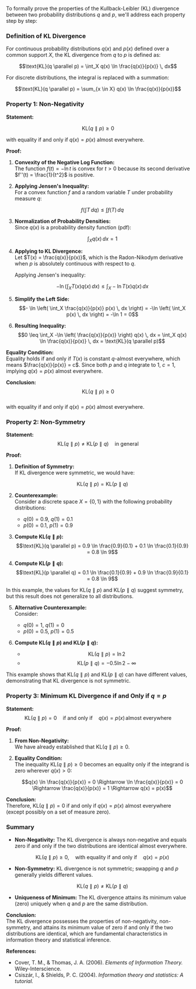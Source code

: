 To formally prove the properties of the Kullback-Leibler (KL) divergence between two probability distributions $q$ and $p$, we'll address each property step by step:

### Definition of KL Divergence
For continuous probability distributions $q(x)$ and $p(x)$ defined over a common support $X$, the KL divergence from $q$ to $p$ is defined as:

$$\text{KL}(q \parallel p) = \int_X q(x) \ln \frac{q(x)}{p(x)} \, dx$$

For discrete distributions, the integral is replaced with a summation:

$$\text{KL}(q \parallel p) = \sum_{x \in X} q(x) \ln \frac{q(x)}{p(x)}$$

### Property 1: Non-Negativity
**Statement:**

$$\text{KL}(q \parallel p) \geq 0$$

with equality if and only if $q(x) = p(x)$ almost everywhere.

**Proof:**

1. **Convexity of the Negative Log Function:**  
   The function $f(t) = -\ln t$ is convex for $t > 0$ because its second derivative $f''(t) = \frac{1}{t^2}$ is positive.

2. **Applying Jensen's Inequality:**  
   For a convex function $f$ and a random variable $T$ under probability measure $q$:

   $$f\left(\int T \, dq\right) \leq \int f(T) \, dq$$

3. **Normalization of Probability Densities:**  
   Since $q(x)$ is a probability density function (pdf):

   $$\int_X q(x) \, dx = 1$$

4. **Applying to KL Divergence:**  
   Let $T(x) = \frac{q(x)}{p(x)}$, which is the Radon-Nikodym derivative when $p$ is absolutely continuous with respect to $q$.

   Applying Jensen's inequality:

   $$- \ln \left( \int_X T(x) q(x) \, dx \right) \leq \int_X -\ln T(x) q(x) \, dx$$

5. **Simplify the Left Side:**  
   $$- \ln \left( \int_X \frac{q(x)}{p(x)} p(x) \, dx \right) = -\ln \left( \int_X p(x) \, dx \right) = -\ln 1 = 0$$

6. **Resulting Inequality:**  
   $$0 \leq \int_X -\ln \left( \frac{q(x)}{p(x)} \right) q(x) \, dx = \int_X q(x) \ln \frac{q(x)}{p(x)} \, dx = \text{KL}(q \parallel p)$$

**Equality Condition:**  
   Equality holds if and only if $T(x)$ is constant $q$-almost everywhere, which means $\frac{q(x)}{p(x)} = c$. Since both $p$ and $q$ integrate to 1, $c=1$, implying $q(x) = p(x)$ almost everywhere.

**Conclusion:**  
   $$\text{KL}(q \parallel p) \geq 0$$  
   with equality if and only if $q(x) = p(x)$ almost everywhere.

### Property 2: Non-Symmetry
**Statement:**  
   $$\text{KL}(q \parallel p) \neq \text{KL}(p \parallel q) \quad \text{in general}$$

**Proof:**

1. **Definition of Symmetry:**  
   If KL divergence were symmetric, we would have:

   $$\text{KL}(q \parallel p) = \text{KL}(p \parallel q)$$

2. **Counterexample:**  
   Consider a discrete space $X = \{0, 1\}$ with the following probability distributions:

   - $q(0) = 0.9$, $q(1) = 0.1$
   - $p(0) = 0.1$, $p(1) = 0.9$

3. **Compute $\text{KL}(q \parallel p)$:**  
   $$\text{KL}(q \parallel p) = 0.9 \ln \frac{0.9}{0.1} + 0.1 \ln \frac{0.1}{0.9} = 0.8 \ln 9$$

4. **Compute $\text{KL}(p \parallel q)$:**  
   $$\text{KL}(p \parallel q) = 0.1 \ln \frac{0.1}{0.9} + 0.9 \ln \frac{0.9}{0.1} = 0.8 \ln 9$$

In this example, the values for $\text{KL}(q \parallel p)$ and $\text{KL}(p \parallel q)$ suggest symmetry, but this result does not generalize to all distributions.

5. **Alternative Counterexample:**  
   Consider:

   - $q(0) = 1$, $q(1) = 0$
   - $p(0) = 0.5$, $p(1) = 0.5$

6. **Compute $\text{KL}(q \parallel p)$ and $\text{KL}(p \parallel q)$:**  
   - $$\text{KL}(q \parallel p) = \ln 2$$
   - $$\text{KL}(p \parallel q) = -0.5 \ln 2 - \infty$$

This example shows that $\text{KL}(q \parallel p)$ and $\text{KL}(p \parallel q)$ can have different values, demonstrating that KL divergence is not symmetric.

### Property 3: Minimum KL Divergence if and Only if $q = p$
**Statement:**  
   $$\text{KL}(q \parallel p) = 0 \quad \text{if and only if} \quad q(x) = p(x) \, \text{almost everywhere}$$

**Proof:**

1. **From Non-Negativity:**  
   We have already established that $\text{KL}(q \parallel p) \geq 0$.

2. **Equality Condition:**  
   The inequality $\text{KL}(q \parallel p) \geq 0$ becomes an equality only if the integrand is zero wherever $q(x) > 0$:

   $$q(x) \ln \frac{q(x)}{p(x)} = 0 \Rightarrow \ln \frac{q(x)}{p(x)} = 0 \Rightarrow \frac{q(x)}{p(x)} = 1 \Rightarrow q(x) = p(x)$$

**Conclusion:**  
   Therefore, $\text{KL}(q \parallel p) = 0$ if and only if $q(x) = p(x)$ almost everywhere (except possibly on a set of measure zero).

### Summary
- **Non-Negativity:** The KL divergence is always non-negative and equals zero if and only if the two distributions are identical almost everywhere.

  $$\text{KL}(q \parallel p) \geq 0, \quad \text{with equality if and only if} \quad q(x) = p(x)$$

- **Non-Symmetry:** KL divergence is not symmetric; swapping $q$ and $p$ generally yields different values.

  $$\text{KL}(q \parallel p) \neq \text{KL}(p \parallel q)$$

- **Uniqueness of Minimum:** The KL divergence attains its minimum value (zero) uniquely when $q$ and $p$ are the same distribution.

**Conclusion:**  
The KL divergence possesses the properties of non-negativity, non-symmetry, and attains its minimum value of zero if and only if the two distributions are identical, which are fundamental characteristics in information theory and statistical inference.

**References:**

- Cover, T. M., & Thomas, J. A. (2006). *Elements of Information Theory.* Wiley-Interscience.
- Csiszár, I., & Shields, P. C. (2004). *Information theory and statistics: A tutorial.*

